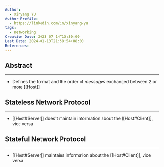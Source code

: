 ```yaml
---
Author:
  - Xinyang YU
Author Profile:
  - https://linkedin.com/in/xinyang-yu
tags:
  - networking
Creation Date: 2023-07-14T13:30:00
Last Date: 2024-01-13T21:58:54+08:00
References: 
---
```

## Abstract
---
- Defines the format and the order of *messages* exchanged between 2 or more [[Host]]


## Stateless Network Protocol
---
- [[Host#Server]] does't maintain information about the [[Host#Client]], vice versa

## Stateful Network Protocol
---
- [[Host#Server]] maintains information about the [[Host#Client]], vice versa